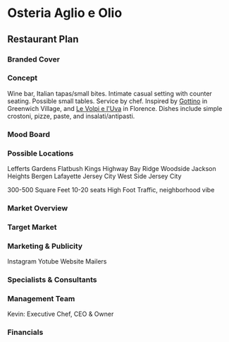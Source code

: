 # Osteria Aglio e Olio #
## Restaurant Plan ##


### Branded Cover ###


### Concept ###

Wine bar, Italian tapas/small bites.
Intimate casual setting with counter seating. Possible small tables. Service by chef.
Inspired by [Gottino](https://www.gottino.nyc/) in Greenwich Village, and [Le Volpi e l'Uva](https://www.levolpieluva.com/home-english) in Florence.
Dishes include simple crostoni, pizze, paste, and insalati/antipasti.


### Mood Board ###


### Possible Locations ###

Lefferts Gardens
Flatbush
Kings Highway
Bay Ridge
Woodside
Jackson Heights
Bergen Lafayette Jersey City
West Side Jersey City

300-500 Square Feet
10-20 seats
High Foot Traffic, neighborhood vibe


### Market Overview ###


### Target Market ###


### Marketing & Publicity ###

Instagram
Yotube
Website
Mailers


### Specialists & Consultants ###


### Management Team ###

Kevin: Executive Chef, CEO & Owner


### Financials ###
